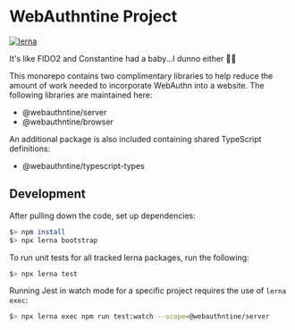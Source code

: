 # WebAuthntine Project
[![lerna](https://img.shields.io/badge/maintained%20with-lerna-cc00ff.svg)](https://lerna.js.org/)

It's like FIDO2 and Constantine had a baby...I dunno either 🤷‍♂️

This monorepo contains two complimentary libraries to help reduce the amount of work needed to
incorporate WebAuthn into a website. The following libraries are maintained here:

- @webauthntine/server
- @webauthntine/browser

An additional package is also included containing shared TypeScript definitions:

- @webauthntine/typescript-types

## Development

After pulling down the code, set up dependencies:

```sh
$> npm install
$> npx lerna bootstrap
```

To run unit tests for all tracked lerna packages, run the following:

```sh
$> npx lerna test
```

Running Jest in watch mode for a specific project requires the use of `lerna exec`:

```sh
$> npx lerna exec npm run test:watch --scope=@webauthntine/server
```
